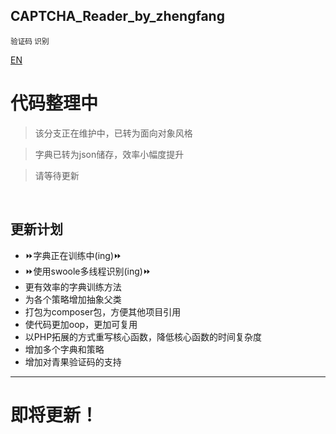 ## CAPTCHA_Reader_by_zhengfang
<small>验证码 识别</small>
 
[EN](https://github.com/Kuri-su/CAPTCHA_Reader_by_zhengfang/blob/master/README-en.md "EN" )


# 代码整理中

> 该分支正在维护中，已转为面向对象风格

> 字典已转为json储存，效率小幅度提升

> 请等待更新




<br/>

## 更新计划
* :fast_forward:字典正在训练中(ing):fast_forward:
* :fast_forward:使用swoole多线程识别(ing):fast_forward:
* 更有效率的字典训练方法
* 为各个策略增加抽象父类
* 打包为composer包，方便其他项目引用
* 使代码更加oop，更加可复用
* 以PHP拓展的方式重写核心函数，降低核心函数的时间复杂度
* 增加多个字典和策略
* 增加对青果验证码的支持

<hr/>

# 即将更新！

